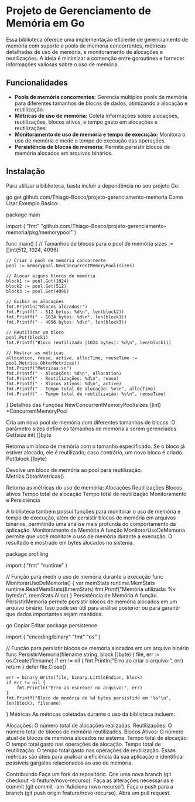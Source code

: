 # Projeto de Gerenciamento de Memória em Go

Essa biblioteca oferece uma implementação eficiente de gerenciamento de memória com suporte a pools de memória concorrentes, métricas detalhadas de uso de memória, e monitoramento de alocações e reutilizações. A ideia é minimizar a contenção entre goroutines e fornecer informações valiosas sobre o uso de memória.

## Funcionalidades

- **Pools de memória concorrentes:** Gerencia múltiplos pools de memória para diferentes tamanhos de blocos de dados, otimizando a alocação e reutilização.
- **Métricas de uso de memória:** Coleta informações sobre alocações, reutilizações, blocos ativos, e tempo gasto em alocações e reutilizações.
- **Monitoramento de uso de memória e tempo de execução:** Monitora o uso de memória e mede o tempo de execução das operações.
- **Persistência de blocos de memória:** Permite persistir blocos de memória alocados em arquivos binários.

## Instalação

Para utilizar a biblioteca, basta incluir a dependência no seu projeto Go:


go get github.com/Thiago-Bosco/projeto-gerenciamento-memoria
Como Usar
Exemplo Básico:

package main

import (
	"fmt"
	"github.com/Thiago-Bosco/projeto-gerenciamento-memoria/pkg/memorypool"
)

func main() {
	// Tamanhos de blocos para o pool de memória
	sizes := []int{512, 1024, 4096}

	// Criar o pool de memória concorrente
	pool := memorypool.NewConcurrentMemoryPool(sizes)

	// Alocar alguns blocos de memória
	block1 := pool.Get(1024)
	block2 := pool.Get(512)
	block3 := pool.Get(4096)

	// Exibir as alocações
	fmt.Println("Blocos alocados:")
	fmt.Printf(" - 512 bytes: %d\n", len(block2))
	fmt.Printf(" - 1024 bytes: %d\n", len(block1))
	fmt.Printf(" - 4096 bytes: %d\n", len(block3))

	// Reutilizar um bloco
	pool.Put(block1)
	fmt.Printf("Bloco reutilizado (1024 bytes): %d\n", len(block1))

	// Mostrar as métricas
	allocation, reuse, active, allocTime, reuseTime := pool.Metrics.ObterMetricas()
	fmt.Printf("Métricas:\n")
	fmt.Printf(" - Alocações: %d\n", allocation)
	fmt.Printf(" - Reutilizações: %d\n", reuse)
	fmt.Printf(" - Blocos ativos: %d\n", active)
	fmt.Printf(" - Tempo total de alocação: %v\n", allocTime)
	fmt.Printf(" - Tempo total de reutilização: %v\n", reuseTime)
}
Detalhes das Funções
NewConcurrentMemoryPool(sizes []int) *ConcurrentMemoryPool

Cria um novo pool de memória com diferentes tamanhos de blocos. O parâmetro sizes define os tamanhos de memória a serem gerenciados.
Get(size int) []byte

Retorna um bloco de memória com o tamanho especificado. Se o bloco já estiver alocado, ele é reutilizado; caso contrário, um novo bloco é criado.
Put(block []byte)

Devolve um bloco de memória ao pool para reutilização.
Metrics.ObterMetricas()

Retorna as métricas do uso de memória:
Alocações
Reutilizações
Blocos ativos
Tempo total de alocação
Tempo total de reutilização
Monitoramento e Persistência

A biblioteca também possui funções para monitorar o uso de memória e tempo de execução, além de persistir blocos de memória em arquivos binários, permitindo uma análise mais profunda do comportamento da aplicação.
Monitoramento de Memória
A função MonitorarUsoDeMemoria permite que você monitore o uso de memória durante a execução. O resultado é mostrado em bytes alocados no sistema.


package profiling

import (
	"fmt"
	"runtime"
)

// Função para medir o uso de memória durante a execução
func MonitorarUsoDeMemoria() {
	var memStats runtime.MemStats
	runtime.ReadMemStats(&memStats)
	fmt.Printf("Memória utilizada: %v bytes\n", memStats.Alloc)
}
Persistência de Memória
A função PersistirMemoria permite persistir blocos de memória alocados em um arquivo binário. Isso pode ser útil para análise posterior ou para garantir que dados importantes sejam mantidos.

go
Copiar
Editar
package persistence

import (
	"encoding/binary"
	"fmt"
	"os"
)

// Função para persistir blocos de memória alocados em um arquivo binário
func PersistirMemoria(filename string, block []byte) {
	file, err := os.Create(filename)
	if err != nil {
		fmt.Println("Erro ao criar o arquivo:", err)
		return
	}
	defer file.Close()

	err = binary.Write(file, binary.LittleEndian, block)
	if err != nil {
		fmt.Println("Erro ao escrever no arquivo:", err)
	}
	fmt.Printf("Bloco de memória de %d bytes persistido em '%s'\n", len(block), filename)
}
Métricas
As métricas coletadas durante o uso da biblioteca incluem:

Alocações: O número total de alocações realizadas.
Reutilizações: O número total de blocos de memória reutilizados.
Blocos Ativos: O número atual de blocos de memória alocados no sistema.
Tempo total de alocação: O tempo total gasto nas operações de alocação.
Tempo total de reutilização: O tempo total gasto nas operações de reutilização.
Essas métricas são úteis para analisar a eficiência da sua aplicação e identificar possíveis gargalos relacionados ao uso de memória.

Contribuindo
Faça um fork do repositório.
Crie uma nova branch (git checkout -b feature/novo-recurso).
Faça as alterações necessárias e commit (git commit -am 'Adiciona novo recurso').
Faça o push para a branch (git push origin feature/novo-recurso).
Abra um pull request.
